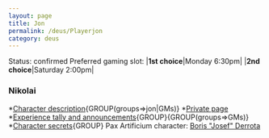 ```yaml
---
layout: page
title: Jon
permalink: /deus/Playerjon
category: deus
---
```

Status: confirmed
Preferred gaming slot:
|__1st choice__|Monday 6:30pm|
|__2nd choice__|Saturday 2:00pm|
### Nikolai
*[Character description](CharPublicJon){GROUP(groups=&gt;jon|GMs)}
*[Private page](CharPrivateJon)
*[Experience tally and announcements](AnnounceJon){GROUP}{GROUP(groups=&gt;GMs)}
*[Character secrets](CharSecretsJon){GROUP}
Pax Artificium character: [Boris &quot;Josef&quot; Derrota](/pax/pcs/josef.html)

